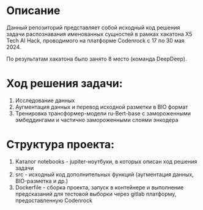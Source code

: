 # Описание
Данный репозиторий представляет собой исходный код решения задачи распознавания именованных сущностей в рамках хакатона X5 Tech AI Hack, проводимого на платформе Codenrock с  17 по 30 мая 2024. 

По результатам хакатона было занято 8 место (команда DeepDeep).

# Ход решения задачи:

1. Исследование данных
2. Аугментация данных и перевод исходной разметки в BIO формат
3. Тренировка трансформер-модели ru-Bert-base с замороженными эмбеддингами и частично замороженными слоями энкодера

# Структура проекта:

1. Каталог notebooks - jupiter-ноутбуки, в которых описан ход решения задачи
2. src - исходный код дополнительных функций (аугментация данных, BIO-разметка и др.)
3. Dockerfile - сборка проекта, запуск в контейнере и выполнение предсказаний для тестовой выборки через gitlab платформу, предоставленную Codenrock
